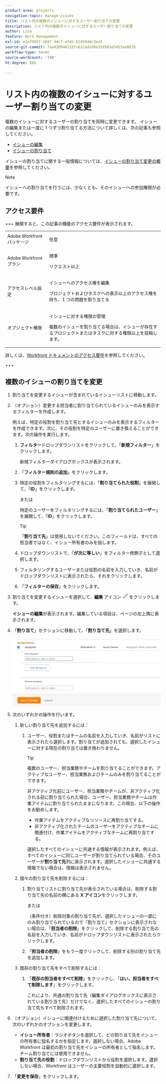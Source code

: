 ```yaml
---
product-area: projects
navigation-topic: manage-issues
title: リスト内の複数のイシューに対するユーザー割り当ての変更
description: リスト内の複数のイシューに対するユーザー割り当ての変更
author: Lisa
feature: Work Management
exl-id: e1e75027-1847-44cf-afeb-b19394dc3ea5
source-git-commit: 7aa420946115fc612ad1d9e310583e5453ae0678
workflow-type: tm+mt
source-wordcount: '749'
ht-degree: 88%

---
```


# リスト内の複数のイシューに対するユーザー割り当ての変更

<!--Audited: 07/2024-->
<!--
<p data-mc-conditions="QuicksilverOrClassic.Draft mode">(NOTE: similar article exists for tasks)</p>
-->

複数のイシューに対するユーザーの割り当てを同時に変更できます。 イシューの編集または一度に 1 つずつ割り当てる方法について詳しくは、次の記事も参照してください。

* [イシューの編集](../../../manage-work/issues/manage-issues/edit-issues.md)
* [イシューの割り当て](../../../manage-work/issues/manage-issues/assign-issues.md)

イシューの割り当てに関する一般情報については、[イシューの割り当て変更の概要](../../../manage-work/issues/manage-issues/modify-issue-assignments-overview.md)を参照してください。

>[!NOTE]
>
>イシューへの割り当てを行うには、少なくとも、そのイシューへの参加権限が必要です。

## アクセス要件

+++ 展開すると、この記事の機能のアクセス要件が表示されます。 

<table style="table-layout:auto"> 
 <col> 
 <col> 
 <tbody> 
  <tr> 
   <td>Adobe Workfront パッケージ</td> 
   <td> <p>任意</p> </td> 
  </tr> 
  <tr> 
   <td>Adobe Workfront プラン</td> 
   <td> <p>標準</p>
   <p>リクエスト以上</p> </td> 
  </tr> 
  <tr> 
   <td>アクセスレベル設定</td> 
   <td> <p>イシューへのアクセス権を編集</p> <p>プロジェクトおよびタスクへの表示以上のアクセス権を持ち、1 つの問題を割り当てる</p> </td> 
  </tr> 
  <tr> 
   <td>オブジェクト権限</td> 
   <td> <p>イシューに対する権限の管理</p> <p>複数のイシューを割り当てる場合は、イシューが存在するプロジェクトまたはタスクに対する権限以上を投稿します。</p>  </td> 
  </tr> 
 </tbody> 
</table>

詳しくは、[Workfront ドキュメントのアクセス要件](/help/quicksilver/administration-and-setup/add-users/access-levels-and-object-permissions/access-level-requirements-in-documentation.md)を参照してください。

+++

<!--
<div data-mc-conditions="QuicksilverOrClassic.Draft mode">
<h2>When to modify user assignments on issues</h2>
<p>(NOTE:&nbsp;drafted and moved to the overview article: Modify issue assignments overview)</p>
<p>You might want to modify the user assignments for multiple issues for a variety of&nbsp;reasons, including the following:</p>
<ul>
<li>Users join or leave&nbsp;your team</li>
<li>A user takes a vacation that extends beyond the issue&nbsp;due dates</li>
<li>A specific role or user is set as the assignee for multiple issues and you want to quickly modify all items to be assigned to a different user or role</li>
</ul>
</div>
-->

## 複数のイシューの割り当てを変更

1. 割り当てを変更するイシューが含まれているイシューリストに移動します。
1. （オプション）変更する担当者に割り当てられているイシューのみを表示するフィルターを作成します。

   例えば、特定の役割を割り当て先とするイシューのみを表示するフィルターを作成できます。次に、その役割を特定のユーザーに置き換えることができます。次の操作を実行します。

   1. **フィルター**&#x200B;ドロップダウンリストをクリックして、「**新規フィルター**」をクリックします。

      新規フィルターダイアログボックスが表示されます。

   1. 「**フィルター規則の追加**」をクリックします。
   1. 特定の役割をフィルタリングするには、「**割り当てられた役割**」を展開して、「**ID**」をクリックします。

      または

      特定のユーザーをフィルタリングするには、「**割り当てられたユーザー**」を展開して、「**ID**」をクリックします。

      >[!TIP]
      >
      >「**割り当て先**」は使用しないでください。このフィールドは、すべての担当者ではなく、イシュー所有者のみを指します。

   1. ドロップダウンリストで、「**が次に等しい**」をフィルター修飾子として選択します。
   1. フィルタリングするユーザーまたは役割の名前を入力していき、名前がドロップダウンリストに表示されたら、それをクリックします。
   1. 「**フィルターの保存**」をクリックします。

1. 割り当てを変更するイシューを選択して、**編集** アイコン ![ 編集アイコン ](assets/qs-edit-icon.png) をクリックします。

   **イシューの編集**&#x200B;が表示されます。編集している項目は、ページの左上隅に表示されます。

1. 「**割り当て**」セクションに移動して、「**割り当て先**」を選択します。

   ![ 割り当てエリア ](assets/classic-assignmens-area-on-edit-box-350x119.png)

1. 次のいずれかの操作を行います。

   1. 新しい割り当て先を追加するには：

      1. ユーザー、役割またはチームの名前を入力していき、名前がリストに表示されたら選択します。割り当てが追加されても、選択したイシューに対する現在の割り当ては置き換わりません。

         >[!TIP]
         >
         >複数のユーザー、担当業務やチームを割り当てることができます。アクティブなユーザー、担当業務およびチームのみを割り当てることができます。
         >
         >非アクティブ化前にユーザー、担当業務やチームが、非アクティブ化される前に割り当てられた場合、ユーザー、担当業務やチームは作業アイテムに割り当てられたままになります。この場合、以下の操作をお勧めします。
         >
         >* 作業アイテムをアクティブなリソースに再割り当てする。
         >* 非アクティブ化されたチームのユーザーをアクティブなチームに関連付け、作業アイテムをアクティブなチームに再割り当てする。

         選択したすべてのイシューに共通する情報が表示されます。例えば、すべてのイシューに同じユーザーが割り当てられている場合、そのユーザーが&#x200B;**割り当て先**&#x200B;列に表示されます。選択したイシューに共通する情報でない場合は、情報は表示されません。

   1. 個々の割り当て先を削除するには：

      1. 割り当てリストに割り当て先が表示されている場合は、削除する割り当て先の名前の横にある **X アイコン**&#x200B;をクリックします。

         または

         （条件付き）削除対象の割り当て先が、選択したイシューの一部にのみ割り当てられているので「割り当て」セクションに表示されない場合は、「**担当者の削除**」をクリックして、削除する割り当て先の名前を入力していき、名前がドロップダウンリストに表示されたらクリックします。

      1. 「**担当者の削除**」をもう一度クリックして、削除する別の割り当て先を追加します。

   1. 既存の割り当て先をすべて削除するには：

      1. 「**既存の担当者をすべて削除**」をクリックし、「**はい、担当者をすべて削除します**」をクリックします。

         これにより、共通の割り当て先（編集ダイアログボックスに表示されている割り当て先）だけでなく、選択したすべてのイシューの割り当て先もすべて削除されます。

1. （オプション）イシューに関連付けるために選択した割り当て先について、次のいずれかのオプションを変更します。

   * **イシュー所有者**：ラジオボタンを選択して、どの割り当て先をイシューの所有者に指名するかを指定します。選択しない場合、Adobe Workfront は最初の割り当て先をイシューの所有者として指名します。チーム割り当てには使用できません。
   * **割り当て先の役割**：ドロップダウンリストから役割を選択します。選択しない場合、Workfront はユーザーの主要役割を自動的に選択します。

1. 「**変更を保存**」をクリックします。
